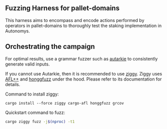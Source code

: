 ## Fuzzing Harness for pallet-domains

This harness aims to encompass and encode actions performed by operators in pallet-domains to thoroughly test the staking implementation in Autonomys.

## Orchestrating the campaign
For optimal results, use a grammar fuzzer such as [autarkie](https://github.com/R9295/autarkie) to consistently generate valid inputs.

If you cannot use Autarkie, then it is recommended to use [ziggy](https://github.com/srlabs/ziggy/). Ziggy uses [AFL++](https://github.com/AFLplusplus/AFLplusplus/) and [honggfuzz](https://github.com/google/honggfuzz) under the hood.
Please refer to its documentation for details.

Command to install ziggy:
```
cargo install --force ziggy cargo-afl honggfuzz grcov
```

Quickstart command to fuzz:
``` bash
cargo ziggy fuzz -j$(nproc) -t1
```

